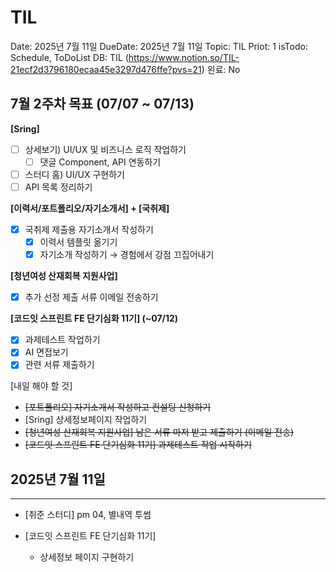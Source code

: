 # TIL

Date: 2025년 7월 11일
DueDate: 2025년 7월 11일
Topic: TIL
Priot: 1
isTodo: Schedule, ToDoList
DB: TIL (https://www.notion.so/TIL-21ecf2d3796180ecaa45e3297d476ffe?pvs=21)
왼료: No

## 7월 2주차 목표 (07/07 ~ 07/13)

**[Sring]**

- [ ]  상세보기) UI/UX 및 비즈니스 로직 작업하기
    - [ ]  댓글 Component, API 연동하기
- [ ]  스터디 홈) UI/UX 구현하기
- [ ]  API 목록 정리하기

**[이력서/포트폴리오/자기소개서] + [국취제]**

- [x]  국취제 제출용 자기소개서 작성하기
    - [x]  이력서 템플릿 옮기기
    - [x]  자기소개 작성하기 → 경험에서 강점 끄집어내기

**[청년여성 산재회복 지원사업]** 

- [x]  추가 선정 제출 서류 이메일 전송하기

**[코드잇 스프린트 FE 단기심화 11기] (~07/12)**

- [x]  과제테스트 작업하기
- [x]  AI 면접보기
- [x]  관련 서류 제출하기

[내일 해야 할 것] 

- ~~[포트폴리오] 자기소개서 작성하고 컨설팅 신청하기~~
- [Sring] 상세정보페이지 작업하기
- ~~[청년여성 산재회복 지원사업] 남은 서류 마저 받고 제출하기 (이메일 전송)~~
- ~~[코드잇 스프린트 FE 단기심화 11기] 과제테스트 작업 시작하기~~

## 2025년 7월 11일

---

- [취준 스터디] pm 04, 별내역 투썸

- [코드잇 스프린트 FE 단기심화 11기]
    - 상세정보 페이지 구현하기